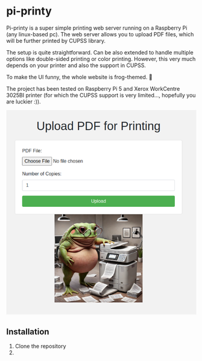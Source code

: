 # pi-printy

Pi-printy is a super simple printing web server running on a Raspberry Pi (any linux-based pc). The web server allows you to upload PDF files, which will be further printed by CUPSS library.

The setup is quite straightforward. Can be also extended to handle multiple options like double-sided printing or color printing. However, this very much depends on your printer and also the support in CUPSS.

To make the UI funny, the whole website is frog-themed. 🐸

The project has been tested on Raspberry Pi 5 and Xerox WorkCentre 3025BI printer (for which the CUPSS support is very limited..., hopefully you are luckier :)).

![alt text](images/img.png "Website screenshot")

## Installation

1. Clone the repository 
2. 